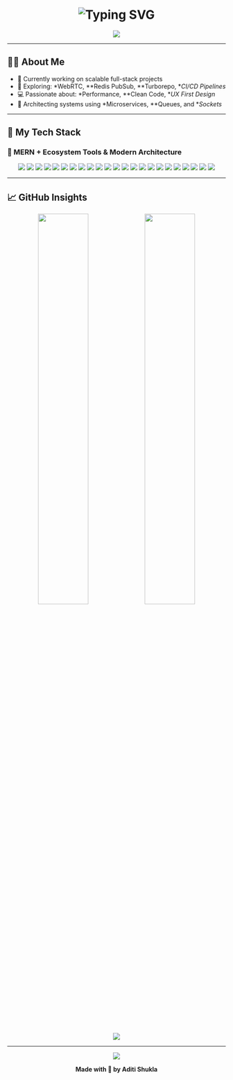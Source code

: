 <!-- Animated Typing Header -->
<h1 align="center">
  <img src="https://readme-typing-svg.demolab.com?font=Fira+Code&weight=500&size=25&pause=1000&color=3FFFA3&center=true&vCenter=true&width=800&lines=Hi+%F0%9F%91%8B%2C+I'm+Aditi+Shukla;Full+Stack+Developer+%7C+MERN+%7C+Next.js+%7C+Redis+%7C+Docker;Building+Fast%2C+Scalable+and+Beautiful+Apps;Welcome+to+my+GitHub+space!+%F0%9F%9A%80" alt="Typing SVG" />
</h1>

<p align="center">
  <img src="https://capsule-render.vercel.app/api?type=waving&color=0:0d1117,100:1DB954&height=150&section=header&text=Welcome%20to%20My%20GitHub!&fontColor=ffffff&fontSize=40&fontAlignY=35" />
</p>

---

## 👩‍💻 About Me

- 🔭 Currently working on scalable full-stack projects  
- 🧠 Exploring: *WebRTC, **Redis PubSub, **Turborepo, **CI/CD Pipelines*  
- 💻 Passionate about: *Performance, **Clean Code, **UX First Design*  
- 🧩 Architecting systems using *Microservices, **Queues, and **Sockets*  

---

## 🧰 My Tech Stack

### 🚀 MERN + Ecosystem Tools & Modern Architecture

<p align="center">
  <!-- Languages -->
  <img src="https://img.shields.io/badge/JavaScript-F7DF1E?style=for-the-badge&logo=javascript&logoColor=black"/>
  <img src="https://img.shields.io/badge/TypeScript-3178C6?style=for-the-badge&logo=typescript&logoColor=white"/>

  <!-- Frontend -->
  <img src="https://img.shields.io/badge/React-61DAFB?style=for-the-badge&logo=react&logoColor=black"/>
  <img src="https://img.shields.io/badge/Next.js-000000?style=for-the-badge&logo=next.js&logoColor=white"/>
  <img src="https://img.shields.io/badge/TailwindCSS-06B6D4?style=for-the-badge&logo=tailwind-css&logoColor=white"/>
  <img src="https://img.shields.io/badge/Shadcn/UI-000000?style=for-the-badge&logo=shadcnui&logoColor=white"/>
  <img src="https://img.shields.io/badge/Zustand-8E44AD?style=for-the-badge&logo=react&logoColor=white"/>

  <!-- Backend -->
  <img src="https://img.shields.io/badge/Node.js-339933?style=for-the-badge&logo=node.js&logoColor=white"/>
  <img src="https://img.shields.io/badge/Express.js-000000?style=for-the-badge&logo=express&logoColor=white"/>
  <img src="https://img.shields.io/badge/Bun-000000?style=for-the-badge&logo=bun&logoColor=white"/>

  <!-- Databases -->
  <img src="https://img.shields.io/badge/MongoDB-47A248?style=for-the-badge&logo=mongodb&logoColor=white"/>
  <img src="https://img.shields.io/badge/PostgreSQL-4169E1?style=for-the-badge&logo=postgresql&logoColor=white"/>
  <img src="https://img.shields.io/badge/Prisma-2D3748?style=for-the-badge&logo=prisma&logoColor=white"/>
  <img src="https://img.shields.io/badge/Redis-DC382D?style=for-the-badge&logo=redis&logoColor=white"/>

  <!-- Infra / DevOps -->
  <img src="https://img.shields.io/badge/Docker-2496ED?style=for-the-badge&logo=docker&logoColor=white"/>
  <img src="https://img.shields.io/badge/Kubernetes-326CE5?style=for-the-badge&logo=kubernetes&logoColor=white"/>
  <img src="https://img.shields.io/badge/Turborepo-000000?style=for-the-badge&logo=vercel&logoColor=white"/>
  <img src="https://img.shields.io/badge/CI/CD-0A0A0A?style=for-the-badge&logo=githubactions&logoColor=white"/>
  <img src="https://img.shields.io/badge/WebSockets-010101?style=for-the-badge&logo=socket.io&logoColor=white"/>
  <img src="https://img.shields.io/badge/Kafka-231F20?style=for-the-badge&logo=apachekafka&logoColor=white"/>

  <!-- Other Tools -->
  <img src="https://img.shields.io/badge/Zod-E10098?style=for-the-badge&logo=zod&logoColor=white"/>
  <img src="https://img.shields.io/badge/OpenAPI-6BA539?style=for-the-badge&logo=openapiinitiative&logoColor=white"/>
  <img src="https://img.shields.io/badge/Microservices-FF9900?style=for-the-badge&logo=cloud&logoColor=white"/>
</p>

---

## 📈 GitHub Insights

<p align="center">
  <img src="https://github-readme-stats.vercel.app/api?username=aditishukla&show_icons=true&theme=tokyonight&border_radius=12" width="48%" />
  <img src="https://github-readme-stats.vercel.app/api/top-langs/?username=aditishukla&layout=compact&theme=tokyonight&border_radius=12" width="48%" />
</p>

<p align="center">
  <img src="https://github-readme-streak-stats.herokuapp.com/?user=aditishukla&theme=tokyonight&hide_border=false&border_radius=12" />
</p>

---

<p align="center">
  <img src="https://capsule-render.vercel.app/api?type=waving&color=0:1DB954,100:0d1117&height=120&section=footer" />
</p>

<p align="center">
  <b>Made with 💖 by Aditi Shukla</b>
</p>

